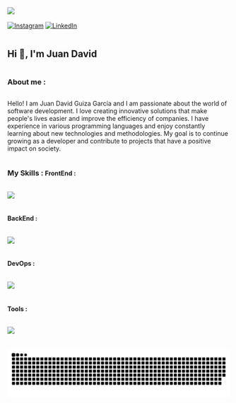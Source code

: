 
<!--horizontal divider(gradiant)-->
<img src="https://user-images.githubusercontent.com/73097560/115834477-dbab4500-a447-11eb-908a-139a6edaec5c.gif">


[![Instagram](https://img.shields.io/badge/Instagram-%23E4405F.svg?logo=Instagram&logoColor=white)](https://instagram.com/https://www.instagram.com/black_shop_gg/) [![LinkedIn](https://img.shields.io/badge/LinkedIn-%230077B5.svg?logo=linkedin&logoColor=white)](https://linkedin.com/in/https://www.linkedin.com/in/juan-david-guiza-garcia/) 

<!--h1 without bottom border-->
<div id="user-content-toc">
  <article align="left">
    <h1 style="display: inline-block">Hi 👋, I'm Juan David</h1></
  </article>
</div>


<h3 style="display: inline-block">About me :</h3>

Hello! I am Juan David Guiza García and I am passionate about the world of software development. I love creating innovative solutions that make people's lives easier and improve the efficiency of companies. I have experience in various programming languages ​​and enjoy constantly learning about new technologies and methodologies. My goal is to continue growing as a developer and contribute to projects that have a positive impact on society.





<h3 style="display: inline-block">My Skills :</h3>



<h4 style="display: inline-block">FrontEnd :</h4>

<p >
  <a href="https://skillicons.dev">
    <img src="https://skillicons.dev/icons?i=html,css,javascript,react" />
  </a>
</p>



<h4 style="display: inline-block">BackEnd :</h4>

<p >
  <a href="https://skillicons.dev">
    <img src="https://skillicons.dev/icons?i=java,spring,mysql" />
  </a>
</p>
<h4 style="display: inline-block">DevOps :</h4>

<p >
  <a href="https://skillicons.dev">
    <img src="https://skillicons.dev/icons?i=docker" />
  </a>
</p>

<h4 style="display: inline-block">Tools :</h4>

<p >
  <a href="https://skillicons.dev">
    <img src="https://skillicons.dev/icons?i=vscode,idea,figma,git,linux" />
  </a>
</p>

<br/>


<div >
  <img  src="https://github.com/1999AZZAR/1999AZZAR/blob/readme/resources/img/grid-snake.svg" alt="snake" />
</div>
